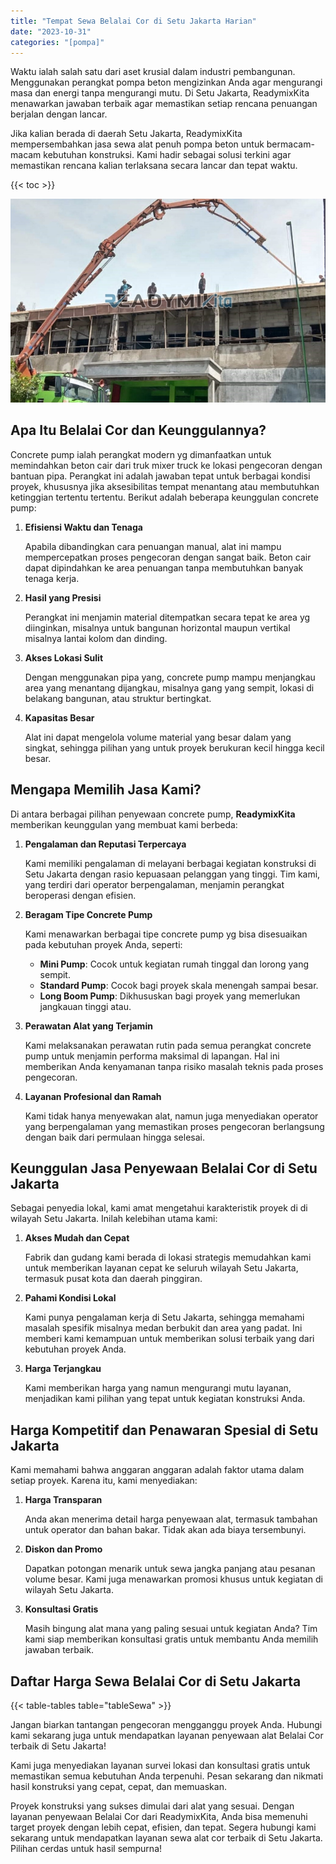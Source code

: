 ```yaml
---
title: "Tempat Sewa Belalai Cor di Setu Jakarta Harian"
date: "2023-10-31"
categories: "[pompa]"
---
```


Waktu ialah salah satu dari aset krusial dalam industri pembangunan. Menggunakan perangkat pompa beton mengizinkan Anda agar mengurangi masa dan energi tanpa mengurangi mutu. Di Setu Jakarta, ReadymixKita menawarkan jawaban terbaik agar memastikan setiap rencana penuangan berjalan dengan lancar.

Jika kalian berada di daerah Setu Jakarta, ReadymixKita mempersembahkan jasa sewa alat penuh pompa beton untuk bermacam-macam kebutuhan konstruksi. Kami hadir sebagai solusi terkini agar memastikan rencana kalian terlaksana secara lancar dan tepat waktu.

{{< toc >}}

![Tempat Sewa Belalai Cor di Setu Jakarta Harian](/images/pompa/sewa-pompa-05.jpg)

## Apa Itu Belalai Cor dan Keunggulannya?

Concrete pump ialah perangkat modern yg dimanfaatkan untuk memindahkan beton cair dari truk mixer truck ke lokasi pengecoran dengan bantuan pipa. Perangkat ini adalah jawaban tepat untuk berbagai kondisi proyek, khususnya jika aksesibilitas tempat menantang atau membutuhkan ketinggian tertentu tertentu. Berikut adalah beberapa keunggulan concrete pump:

1. **Efisiensi Waktu dan Tenaga**

   Apabila dibandingkan cara penuangan manual, alat ini mampu mempercepatkan proses pengecoran dengan sangat baik. Beton cair dapat dipindahkan ke area penuangan tanpa membutuhkan banyak tenaga kerja.

2. **Hasil yang Presisi**

   Perangkat ini menjamin material ditempatkan secara tepat ke area yg diinginkan, misalnya untuk bangunan horizontal maupun vertikal misalnya lantai kolom dan dinding.

3. **Akses Lokasi Sulit**

   Dengan menggunakan pipa yang, concrete pump mampu menjangkau area yang menantang dijangkau, misalnya gang yang sempit, lokasi di belakang bangunan, atau struktur bertingkat.

4. **Kapasitas Besar**

   Alat ini dapat mengelola volume material yang besar dalam yang singkat, sehingga pilihan yang untuk proyek berukuran kecil hingga kecil besar.

## Mengapa Memilih Jasa Kami?

Di antara berbagai pilihan penyewaan concrete pump, **ReadymixKita** memberikan keunggulan yang membuat kami berbeda:

1. **Pengalaman dan Reputasi Terpercaya**

   Kami memiliki pengalaman di melayani berbagai kegiatan konstruksi di Setu Jakarta dengan rasio kepuasaan pelanggan yang tinggi. Tim kami, yang terdiri dari operator berpengalaman, menjamin perangkat beroperasi dengan efisien.

2. **Beragam Tipe Concrete Pump**

   Kami menawarkan berbagai tipe concrete pump yg bisa disesuaikan pada kebutuhan proyek Anda, seperti:
   - **Mini Pump**: Cocok untuk kegiatan rumah tinggal dan lorong yang sempit.
   - **Standard Pump**: Cocok bagi proyek skala menengah sampai besar.
   - **Long Boom Pump**: Dikhususkan bagi proyek yang memerlukan jangkauan tinggi atau.

3. **Perawatan Alat yang Terjamin**

   Kami melaksanakan perawatan rutin pada semua perangkat concrete pump untuk menjamin performa maksimal di lapangan. Hal ini memberikan Anda kenyamanan tanpa risiko masalah teknis pada proses pengecoran.

4. **Layanan Profesional dan Ramah**

   Kami tidak hanya menyewakan alat, namun juga menyediakan operator yang berpengalaman yang memastikan proses pengecoran berlangsung dengan baik dari permulaan hingga selesai.

## Keunggulan Jasa Penyewaan Belalai Cor di Setu Jakarta

Sebagai penyedia lokal, kami amat mengetahui karakteristik proyek di di wilayah Setu Jakarta. Inilah kelebihan utama kami:

1. **Akses Mudah dan Cepat**

   Fabrik dan gudang kami berada di lokasi strategis memudahkan kami untuk memberikan layanan cepat ke seluruh wilayah Setu Jakarta, termasuk pusat kota dan daerah pinggiran.

2. **Pahami Kondisi Lokal**

   Kami punya pengalaman kerja di Setu Jakarta, sehingga memahami masalah spesifik misalnya medan berbukit dan area yang padat. Ini memberi kami kemampuan untuk memberikan solusi terbaik yang dari kebutuhan proyek Anda.

3. **Harga Terjangkau**

   Kami memberikan harga yang namun mengurangi mutu layanan, menjadikan kami pilihan yang tepat untuk kegiatan konstruksi Anda.

## Harga Kompetitif dan Penawaran Spesial di Setu Jakarta

Kami memahami bahwa anggaran anggaran adalah faktor utama dalam setiap proyek. Karena itu, kami menyediakan:

1. **Harga Transparan**

   Anda akan menerima detail harga penyewaan alat, termasuk tambahan untuk operator dan bahan bakar. Tidak akan ada biaya tersembunyi.

2. **Diskon dan Promo**

   Dapatkan potongan menarik untuk sewa jangka panjang atau pesanan volume besar. Kami juga menawarkan promosi khusus untuk kegiatan di wilayah Setu Jakarta.

3. **Konsultasi Gratis**

   Masih bingung alat mana yang paling sesuai untuk kegiatan Anda? Tim kami siap memberikan konsultasi gratis untuk membantu Anda memilih jawaban terbaik.

## Daftar Harga Sewa Belalai Cor di Setu Jakarta

{{< table-tables table="tableSewa" >}}

Jangan biarkan tantangan pengecoran mengganggu proyek Anda. Hubungi kami sekarang juga untuk mendapatkan layanan penyewaan alat Belalai Cor terbaik di Setu Jakarta!

Kami juga menyediakan layanan survei lokasi dan konsultasi gratis untuk memastikan semua kebutuhan Anda terpenuhi. Pesan sekarang dan nikmati hasil konstruksi yang cepat, cepat, dan memuaskan.

Proyek konstruksi yang sukses dimulai dari alat yang sesuai. Dengan layanan penyewaan Belalai Cor dari ReadymixKita, Anda bisa memenuhi target proyek dengan lebih cepat, efisien, dan tepat. Segera hubungi kami sekarang untuk mendapatkan layanan sewa alat cor terbaik di Setu Jakarta. Pilihan cerdas untuk hasil sempurna!